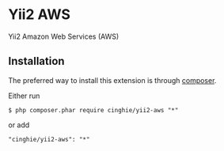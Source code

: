 # Yii2 AWS
Yii2 Amazon Web Services (AWS)

Installation
-----------------

The preferred way to install this extension is through [composer](http://getcomposer.org/download/).

Either run

```
$ php composer.phar require cinghie/yii2-aws "*"
```

or add

```
"cinghie/yii2-aws": "*"
```
